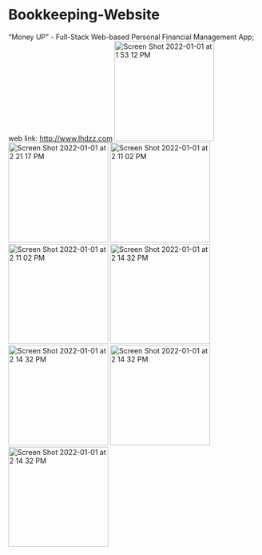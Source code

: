# Bookkeeping-Website
“Money UP” - Full-Stack Web-based Personal Financial Management App; web link: http://www.lhdzz.com
<img width="200" alt="Screen Shot 2022-01-01 at 1 53 12 PM" src="https://user-images.githubusercontent.com/93239143/147975013-08977a71-b5b0-48fe-bf0f-fdf247bc0a58.jpg">
<img width="200" alt="Screen Shot 2022-01-01 at 2 21 17 PM" src="https://user-images.githubusercontent.com/93239143/147975071-dc4d0090-4022-4f5d-9290-b2f949af5e1d.jpg">
<img width="200" alt="Screen Shot 2022-01-01 at 2 11 02 PM" src="https://user-images.githubusercontent.com/93239143/147975345-f5c67f16-bba5-4ed8-a8cf-536261e97d48.jpg">
<img width="200" alt="Screen Shot 2022-01-01 at 2 11 02 PM" src="https://user-images.githubusercontent.com/93239143/147975117-573b729e-9841-4ad7-ad49-26db617006b8.jpg">
<img width="200" alt="Screen Shot 2022-01-01 at 2 14 32 PM" src="https://user-images.githubusercontent.com/93239143/147975505-b7cbf0d3-5f79-43b3-92a8-c8dee73dcefd.jpg">
<img width="200" alt="Screen Shot 2022-01-01 at 2 14 32 PM" src="https://user-images.githubusercontent.com/93239143/147975193-8dab9604-c44c-437e-8fb9-5348c28b73ee.jpg">
<img width="200" alt="Screen Shot 2022-01-01 at 2 14 32 PM" src="https://user-images.githubusercontent.com/93239143/147975218-5f6ea871-fd73-463d-9ea1-14a0cb3d0a4a.jpg">
<img width="200" alt="Screen Shot 2022-01-01 at 2 14 32 PM" src="https://user-images.githubusercontent.com/93239143/147975251-df84911b-d744-4ba7-b8a2-5ada25e04a00.jpg">
